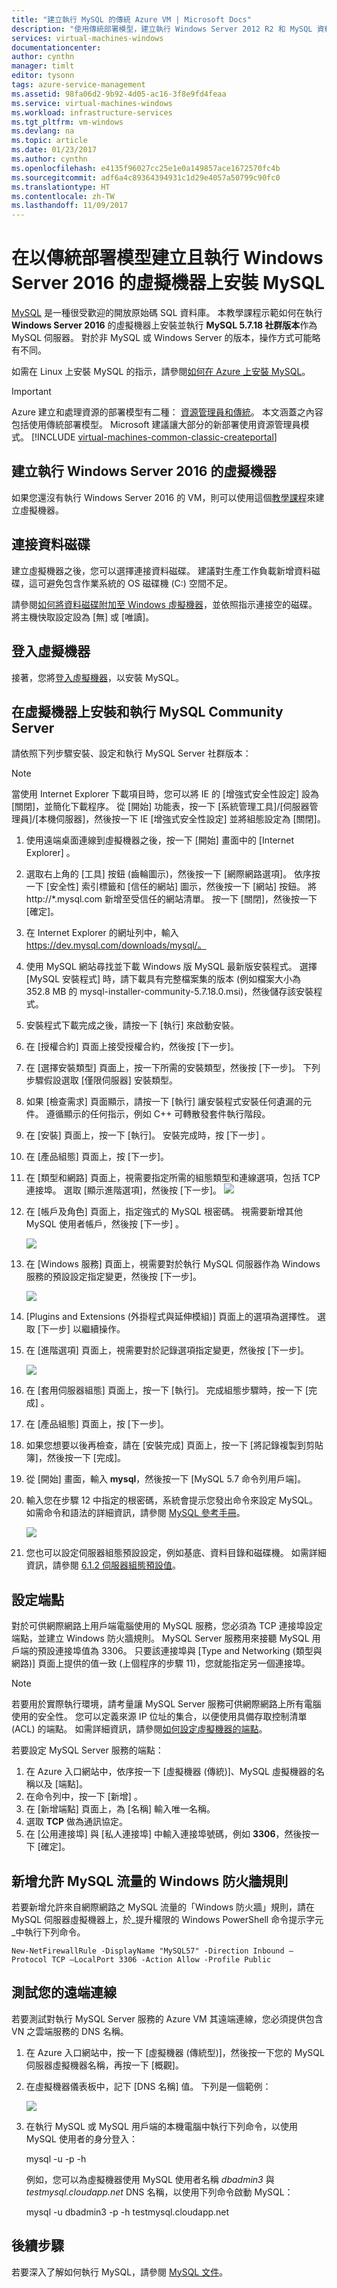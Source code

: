 ```yaml
---
title: "建立執行 MySQL 的傳統 Azure VM | Microsoft Docs"
description: "使用傳統部署模型，建立執行 Windows Server 2012 R2 和 MySQL 資料庫的 Azure 虛擬機器。"
services: virtual-machines-windows
documentationcenter: 
author: cynthn
manager: timlt
editor: tysonn
tags: azure-service-management
ms.assetid: 98fa06d2-9b92-4d05-ac16-3f8e9fd4feaa
ms.service: virtual-machines-windows
ms.workload: infrastructure-services
ms.tgt_pltfrm: vm-windows
ms.devlang: na
ms.topic: article
ms.date: 01/23/2017
ms.author: cynthn
ms.openlocfilehash: e4135f96027cc25e1e0a149857ace1672570fc4b
ms.sourcegitcommit: adf6a4c89364394931c1d29e4057a50799c90fc0
ms.translationtype: HT
ms.contentlocale: zh-TW
ms.lasthandoff: 11/09/2017
---
```

# <a name="install-mysql-on-a-virtual-machine-created-with-the-classic-deployment-model-running-windows-server-2016"></a>在以傳統部署模型建立且執行 Windows Server 2016 的虛擬機器上安裝 MySQL
[MySQL](https://www.mysql.com) 是一種很受歡迎的開放原始碼 SQL 資料庫。 本教學課程示範如何在執行 **Windows Server 2016** 的虛擬機器上安裝並執行 **MySQL 5.7.18 社群版本**作為 MySQL 伺服器。 對於非 MySQL 或 Windows Server 的版本，操作方式可能略有不同。

如需在 Linux 上安裝 MySQL 的指示，請參閱[如何在 Azure 上安裝 MySQL](../../linux/mysql-install.md)。

> [!IMPORTANT]
> Azure 建立和處理資源的部署模型有二種： [資源管理員和傳統](../../../resource-manager-deployment-model.md)。 本文涵蓋之內容包括使用傳統部署模型。 Microsoft 建議讓大部分的新部署使用資源管理員模式。
> [!INCLUDE [virtual-machines-common-classic-createportal](../../../../includes/virtual-machines-classic-portal.md)]

## <a name="create-a-virtual-machine-running-windows-server-2016"></a>建立執行 Windows Server 2016 的虛擬機器
如果您還沒有執行 Windows Server 2016 的 VM，則可以使用這個[教學課程](./tutorial.md)來建立虛擬機器。

## <a name="attach-a-data-disk"></a>連接資料磁碟
建立虛擬機器之後，您可以選擇連接資料磁碟。 建議對生產工作負載新增資料磁碟，這可避免包含作業系統的 OS 磁碟機 (C:) 空間不足。

請參閱[如何將資料磁碟附加至 Windows 虛擬機器](../attach-managed-disk-portal.md)，並依照指示連接空的磁碟。 將主機快取設定設為 [無] 或 [唯讀]。

## <a name="log-on-to-the-virtual-machine"></a>登入虛擬機器
接著，您將[登入虛擬機器](./connect-logon.md)，以安裝 MySQL。

## <a name="install-and-run-mysql-community-server-on-the-virtual-machine"></a>在虛擬機器上安裝和執行 MySQL Community Server
請依照下列步驟安裝、設定和執行 MySQL Server 社群版本：

> [!NOTE]
> 當使用 Internet Explorer 下載項目時，您可以將 IE 的 [增強式安全性設定] 設為 [關閉]，並簡化下載程序。 從 [開始] 功能表，按一下 [系統管理工具]/[伺服器管理員]/[本機伺服器]，然後按一下 IE [增強式安全性設定] 並將組態設定為 [關閉]。
>
>

1. 使用遠端桌面連線到虛擬機器之後，按一下 [開始] 畫面中的 [Internet Explorer]  。
2. 選取右上角的 [工具] 按鈕 (齒輪圖示)，然後按一下 [網際網路選項]。 依序按一下 [安全性] 索引標籤和 [信任的網站] 圖示，然後按一下 [網站] 按鈕。 將 http://*.mysql.com 新增至受信任的網站清單。 按一下 [關閉]，然後按一下 [確定]。
3. 在 Internet Explorer 的網址列中，輸入 https://dev.mysql.com/downloads/mysql/。
4. 使用 MySQL 網站尋找並下載 Windows 版 MySQL 最新版安裝程式。 選擇 [MySQL 安裝程式] 時，請下載具有完整檔案集的版本 (例如檔案大小為 352.8 MB 的 mysql-installer-community-5.7.18.0.msi)，然後儲存該安裝程式。
5. 安裝程式下載完成之後，請按一下 [執行]  來啟動安裝。
6. 在 [授權合約] 頁面上接受授權合約，然後按 [下一步]。
7. 在 [選擇安裝類型] 頁面上，按一下所需的安裝類型，然後按 [下一步]。 下列步驟假設選取 [僅限伺服器]  安裝類型。
8. 如果 [檢查需求] 頁面顯示，請按一下 [執行] 讓安裝程式安裝任何遺漏的元件。 遵循顯示的任何指示，例如 C++ 可轉散發套件執行階段。
9. 在 [安裝] 頁面上，按一下 [執行]。 安裝完成時，按 [下一步] 。

10. 在 [產品組態] 頁面上，按 [下一步]。

11. 在 [類型和網路] 頁面上，視需要指定所需的組態類型和連線選項，包括 TCP 連接埠。 選取 [顯示進階選項]，然後按 [下一步]。
    ![](./media/mysql-2008r2/MySQL_TypeNetworking.png)

12. 在 [帳戶及角色]  頁面上，指定強式的 MySQL 根密碼。 視需要新增其他 MySQL 使用者帳戶，然後按 [下一步] 。

    ![](./media/mysql-2008r2/MySQL_AccountsRoles_Filled.png)
13. 在 [Windows 服務] 頁面上，視需要對於執行 MySQL 伺服器作為 Windows 服務的預設設定指定變更，然後按 [下一步]。

    ![](./media/mysql-2008r2/MySQL_WindowsService.png)
14. [Plugins and Extensions (外掛程式與延伸模組)] 頁面上的選項為選擇性。 選取 [下一步] 以繼續操作。
15. 在 [進階選項] 頁面上，視需要對於記錄選項指定變更，然後按 [下一步]。

    ![](./media/mysql-2008r2/MySQL_AdvOptions.png)
16. 在 [套用伺服器組態] 頁面上，按一下 [執行]。 完成組態步驟時，按一下 [完成] 。
17. 在 [產品組態] 頁面上，按 [下一步]。
18. 如果您想要以後再檢查，請在 [安裝完成] 頁面上，按一下 [將記錄複製到剪貼簿]，然後按一下 [完成]。
19. 從 [開始] 畫面，輸入 **mysql**，然後按一下 [MySQL 5.7 命令列用戶端]。
20. 輸入您在步驟 12 中指定的根密碼，系統會提示您發出命令來設定 MySQL。 如需命令和語法的詳細資訊，請參閱 [MySQL 參考手冊](https://dev.mysql.com/doc/refman/5.7/en/server-configuration.html)。

    ![](./media/mysql-2008r2/MySQL_CommandPrompt.png)
21. 您也可以設定伺服器組態預設設定，例如基底、資料目錄和磁碟機。 如需詳細資訊，請參閱 [6.1.2 伺服器組態預設值](https://dev.mysql.com/doc/refman/5.7/en/server-configuration-defaults.html)。

## <a name="configure-endpoints"></a>設定端點

對於可供網際網路上用戶端電腦使用的 MySQL 服務，您必須為 TCP 連接埠設定端點，並建立 Windows 防火牆規則。 MySQL Server 服務用來接聽 MySQL 用戶端的預設連接埠值為 3306。 只要該連接埠與 [Type and Networking (類型與網路)] 頁面上提供的值一致 (上個程序的步驟 11)，您就能指定另一個連接埠。

> [!NOTE]
> 若要用於實際執行環境，請考量讓 MySQL Server 服務可供網際網路上所有電腦使用的安全性。 您可以定義來源 IP 位址的集合，以便使用具備存取控制清單 (ACL) 的端點。 如需詳細資訊，請參閱[如何設定虛擬機器的端點](setup-endpoints.md)。
>
>

若要設定 MySQL Server 服務的端點：

1. 在 Azure 入口網站中，依序按一下 [虛擬機器 (傳統)]、MySQL 虛擬機器的名稱以及 [端點]。
2. 在命令列中，按一下 [新增] 。
3. 在 [新增端點] 頁面上，為 [名稱] 輸入唯一名稱。
4. 選取 **TCP** 做為通訊協定。
5. 在 [公用連接埠] 與 [私人連接埠] 中輸入連接埠號碼，例如 **3306**，然後按一下 [確定]。

## <a name="add-a-windows-firewall-rule-to-allow-mysql-traffic"></a>新增允許 MySQL 流量的 Windows 防火牆規則
若要新增允許來自網際網路之 MySQL 流量的「Windows 防火牆」規則，請在 MySQL 伺服器虛擬機器上，於_提升權限的 Windows PowerShell 命令提示字元_中執行下列命令。

    New-NetFirewallRule -DisplayName "MySQL57" -Direction Inbound –Protocol TCP –LocalPort 3306 -Action Allow -Profile Public

## <a name="test-your-remote-connection"></a>測試您的遠端連線
若要測試對執行 MySQL Server 服務的 Azure VM 其遠端連線，您必須提供包含 VN 之雲端服務的 DNS 名稱。

1. 在 Azure 入口網站中，按一下 [虛擬機器 (傳統型)]，然後按一下您的 MySQL 伺服器虛擬機器名稱，再按一下 [概觀]。
2. 在虛擬機器儀表板中，記下 [DNS 名稱] 值。 下列是一個範例：

   ![](media/mysql-2008r2/MySQL_DNSName.png)
3. 在執行 MySQL 或 MySQL 用戶端的本機電腦中執行下列命令，以使用 MySQL 使用者的身分登入：

     mysql -u <yourMysqlUsername> -p -h <yourDNSname>

   例如，您可以為虛擬機器使用 MySQL 使用者名稱 _dbadmin3_ 與 _testmysql.cloudapp.net_ DNS 名稱，以使用下列命令啟動 MySQL：

     mysql -u dbadmin3 -p -h testmysql.cloudapp.net

## <a name="next-steps"></a>後續步驟
若要深入了解如何執行 MySQL，請參閱 [MySQL 文件](http://dev.mysql.com/doc/)。
